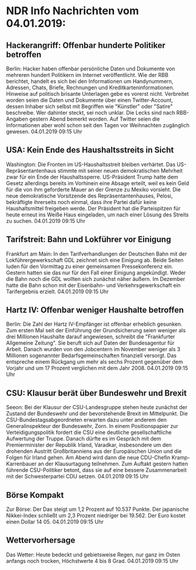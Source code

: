 # NDR Info Nachrichten vom 04.01.2019:


## Hackerangriff: Offenbar hunderte Politiker betroffen
Berlin: Hacker haben offenbar persönliche Daten und Dokumente von mehreren hundert Politikern im Internet veröffentlicht. Wie der RBB berichtet, handelt es sich bei den Informationen um Handynummern, Adressen, Chats, Briefe, Rechnungen und Kreditkarteninformationen. Hinweise auf politisch brisante Unterlagen gebe es vorerst nicht. Verbreitet worden seien die Daten und Dokumente über einen Twitter-Account, dessen Inhaber sich selbst mit Begriffen wie "Künstler" oder "Satire" beschreibe. Wer dahinter steckt, sei noch unklar. Die Lecks sind nach RBB-Angaben gestern Abend bemerkt worden. Auf Twitter seien die Informationen aber wohl schon seit den Tagen vor Weihnachten zugänglich gewesen. 04.01.2019 09:15 Uhr 

## USA: Kein Ende des Haushaltsstreits in Sicht
Washington: Die Fronten im US-Haushaltsstreit bleiben verhärtet. Das US-Repräsentantenhaus stimmte mit seiner neuen demokratischen Mehrheit zwar für ein Ende der Haushaltssperre. US-Präsident Trump hatte dem Gesetz allerdings bereits im Vorhinein eine Absage erteilt, weil es kein Geld für die von ihm geforderte Mauer an der Grenze zu Mexiko vorsieht. Die neue demokratische Vorsitzende des Repräsentantenhauses, Pelosi, bekräftigte ihrerseits noch einmal, dass ihre Partei dafür keine Haushaltsmittel freigeben werde. Der Präsident hat die Parteispitzen für heute erneut ins Weiße Haus eingeladen, um nach einer Lösung des Streits zu suchen. 04.01.2019 09:15 Uhr 

## Tarifstreit: Bahn und Lokführer vor Einigung
Frankfurt am Main: In den Tarifverhandlungen der Deutschen Bahn mit der Lokführergewerkschaft GDL zeichnet sich eine Einigung ab. Beide Seiten luden für den Vormittag zu einer gemeinsamen Pressekonferenz ein. Gestern hatten sie das nur für den Fall einer Einigung angekündigt. Weder die Bahn noch die GDL wollten sich zunächst näher äußern. Im Dezember hatte die Bahn schon mit der Eisenbahn- und Verkehrsgewerkschaft ein Tarifergebnis erzielt. 04.01.2019 09:15 Uhr 

## Hartz IV: Offenbar weniger Haushalte betroffen
Berlin: Die Zahl der Hartz IV-Empfänger ist offenbar erheblich gesunken. Zum ersten Mal seit der Einführung der Grundsicherung seien weniger als drei Millionen Haushalte darauf angewiesen, schreibt die "Frankfurter Allgemeine Zeitung". Sie beruft sich auf Daten der Bundesagentur für Arbeit. Danach wurden von den Jobcentern im November weniger als 3 Millionen sogenannter Bedarfsgemeinschaften finanziell versorgt. Das entspreche einem Rückgang um mehr als sechs Prozent gegenüber dem Vorjahr und um 17 Prozent verglichen mit dem Jahr 2008. 04.01.2019 09:15 Uhr 

## CSU: Klausur berät über Bundeswehr und Brexit
Seeon: 	Bei der Klausur der CSU-Landesgruppe stehen heute zunächst der Zustand der Bundeswehr und der bevorstehende Brexit im Mittelpunkt. Die CSU-Bundestagsabgeordneten erwarten dazu unter anderem den Generalinspekteur der Bundeswehr, Zorn. In einem Positionspapier zur Verteidigungspolitik fordert die CSU eine deutliche gesellschaftliche Aufwertung der Truppe. Danach dürfte es im Gespräch mit dem Premierminister der Republik Irland, Varadkar, insbesondere um den drohenden Austritt Großbritanniens aus der Europäischen Union und die Folgen für Irland gehen. Am Abend wird dann die neue CDU-Chefin Kramp-Karrenbauer an der Klausurtagung teilnehmen. Zum Auftakt gestern hatten führende CSU-Politiker betont, dass sie auf eine bessere Zusammenarbeit mit der Schwesterpartei CDU setzen. 04.01.2019 09:15 Uhr 

## Börse Kompakt
Zur Börse: Der Dax steigt um 1,2 Prozent auf 10.537 Punkte. Der japanische Nikkei-Index schließt um 2,3 Prozent niedriger bei 19.562. Der Euro kostet einen Dollar 14 05. 04.01.2019 09:15 Uhr 

## Wettervorhersage
Das Wetter: Heute bedeckt und gebietsweise Regen, nur ganz im Osten anfangs noch trocken, Höchstwerte 4 bis 8 Grad. 04.01.2019 09:15 Uhr 
